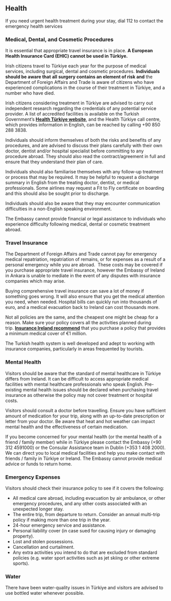 ## Health

If you need urgent health treatment during your stay, dial 112 to contact the emergency health services

### **Medical, Dental, and Cosmetic Procedures**

It is essential that appropriate travel insurance is in place. **A European Health Insurance Card (EHIC) cannot be used in Türkiye.**

Irish citizens travel to Türkiye each year for the purpose of medical services, including surgical, dental and cosmetic procedures. **Individuals should be aware that** **all** **surgery contains an element of risk and** the Department of Foreign Affairs and Trade is aware of citizens who have experienced complications in the course of their treatment in Türkiye, and a number who have died.

Irish citizens considering treatment in Türkiye are advised to carry out independent research regarding the credentials of any potential service provider. A list of accredited facilities is available on the Turkish Government’s [**Health Türkiye website**](https://healthturkiye.com/homepage), and the Health Türkiye call centre, which provides information in English, can be reached by calling +90 850 288 3838.

Individuals should inform themselves of both the risks and benefits of any procedures, and are advised to discuss their plans carefully with their own doctor, dentist and/or hospital specialist before committing to any procedure abroad. They should also read the contract/agreement in full and ensure that they understand their plan of care.

Individuals should also familiarise themselves with any follow-up treatment or process that may be required. It may be helpful to request a discharge summary in English from the treating doctor, dentist, or medical professionals. Some airlines may request a Fit to Fly certificate on boarding and this should also be sought prior to discharge.

Individuals should also be aware that they may encounter communication difficulties in a non-English speaking environment.

The Embassy cannot provide financial or legal assistance to individuals who experience difficulty following medical, dental or cosmetic treatment abroad.

### **Travel Insurance**

The Department of Foreign Affairs and Trade cannot pay for emergency medical repatriation, repatriation of remains, or for expenses as a result of a personal emergency while you are abroad.  These costs may be covered if you purchase appropriate travel insurance, however the Embassy of Ireland in Ankara is unable to mediate in the event of any disputes with insurance companies which may arise.

Buying comprehensive travel insurance can save a lot of money if something goes wrong. It will also ensure that you get the medical attention you need, when needed. Hospital bills can quickly run into thousands of euro, and a medical evacuation back to Ireland can cost thousands more.

Not all policies are the same, and the cheapest one might be cheap for a reason. Make sure your policy covers all the activities planned during trip. [**Insurance Ireland recommend**](http://www.insuranceireland.eu/consumer-information/general-non-life-insurance/travel) that you purchase a policy that provides a minimum medical cover of €1 million.

The Turkish health system is well developed and adept to working with insurance companies, particularly in areas frequented by tourists.

### **Mental Health**

Visitors should be aware that the standard of mental healthcare in Türkiye differs from Ireland. It can be difficult to access appropriate medical facilities with mental healthcare professionals who speak English. Pre-existing mental health issues should be declared when purchasing travel insurance as otherwise the policy may not cover treatment or hospital costs.

Visitors should consult a doctor before travelling. Ensure you have sufficient amount of medication for your trip, along with an up-to-date prescription or letter from your doctor. Be aware that heat and hot weather can impact mental health and the effectiveness of certain medication.

If you become concerned for your mental health (or the mental health of a friend / family member) while in Türkiye please contact the Embassy (+90 312 4591000) or the Consular Assistance team in Dublin (+353 1 408 2000). We can direct you to local medical facilities and help you make contact with friends / family in Türkiye or Ireland. The Embassy cannot provide medical advice or funds to return home.

### **Emergency Expenses**

Visitors should check their insurance policy to see if it covers the following:

* All medical care abroad, including evacuation by air ambulance, or other emergency procedures, and any other costs associated with an unexpected longer stay.
* The entire trip, from departure to return. Consider an annual multi-trip policy if making more than one trip in the year.
* 24-hour emergency service and assistance.
* Personal liability cover (in case sued for causing injury or damaging property).
* Lost and stolen possessions.
* Cancellation and curtailment.
* Any extra activities you intend to do that are excluded from standard policies (e.g. water sport activities such as jet skiing or other extreme sports).

### **Water**

There have been water-quality issues in Türkiye and visitors are advised to use bottled water whenever possible.